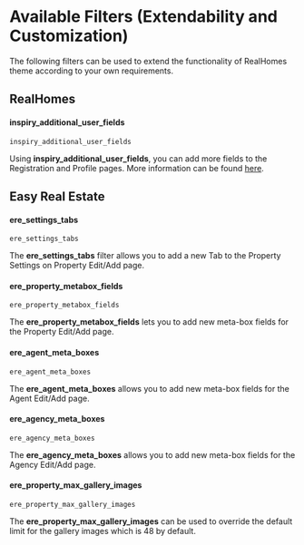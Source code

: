# Available Filters (Extendability and Customization)

The following filters can be used to extend the functionality of RealHomes theme according to your own requirements.

## **RealHomes**

#### inspiry_additional_user_fields

```
inspiry_additional_user_fields
```

Using **inspiry_additional_user_fields**, you can add more fields to the Registration and Profile pages. More information can be found [here](https://support.inspirythemes.com/knowledgebase/add-new-user-fields-in-realhomes/).

## **Easy Real Estate**

#### ere_settings_tabs

```
ere_settings_tabs
```

The **ere_settings_tabs** filter allows you to add a new Tab to the Property Settings on Property Edit/Add page.

#### ere_property_metabox_fields

```
ere_property_metabox_fields
```

The **ere_property_metabox_fields** lets you to add new meta-box fields for the Property Edit/Add page.

#### ere_agent_meta_boxes

```
ere_agent_meta_boxes
```

The **ere_agent_meta_boxes** allows you to add new meta-box fields for the Agent Edit/Add page.

#### ere_agency_meta_boxes

```
ere_agency_meta_boxes
```

The **ere_agency_meta_boxes** allows you to add new meta-box fields for the Agency Edit/Add page.

#### ere_property_max_gallery_images

```
ere_property_max_gallery_images
```

The **ere_property_max_gallery_images** can be used to override the default limit for the gallery images which is 48 by default.